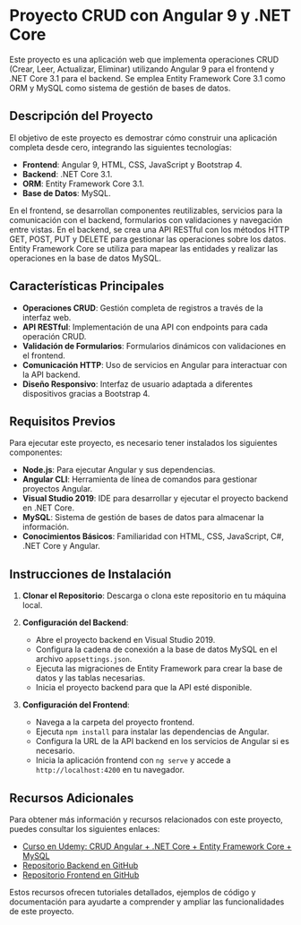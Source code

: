 # Proyecto CRUD con Angular 9 y .NET Core

Este proyecto es una aplicación web que implementa operaciones CRUD (Crear, Leer, Actualizar, Eliminar) utilizando Angular 9 para el frontend y .NET Core 3.1 para el backend. Se emplea Entity Framework Core 3.1 como ORM y MySQL como sistema de gestión de bases de datos.

## Descripción del Proyecto

El objetivo de este proyecto es demostrar cómo construir una aplicación completa desde cero, integrando las siguientes tecnologías:

- **Frontend**: Angular 9, HTML, CSS, JavaScript y Bootstrap 4.
- **Backend**: .NET Core 3.1.
- **ORM**: Entity Framework Core 3.1.
- **Base de Datos**: MySQL.

En el frontend, se desarrollan componentes reutilizables, servicios para la comunicación con el backend, formularios con validaciones y navegación entre vistas. En el backend, se crea una API RESTful con los métodos HTTP GET, POST, PUT y DELETE para gestionar las operaciones sobre los datos. Entity Framework Core se utiliza para mapear las entidades y realizar las operaciones en la base de datos MySQL.

## Características Principales

- **Operaciones CRUD**: Gestión completa de registros a través de la interfaz web.
- **API RESTful**: Implementación de una API con endpoints para cada operación CRUD.
- **Validación de Formularios**: Formularios dinámicos con validaciones en el frontend.
- **Comunicación HTTP**: Uso de servicios en Angular para interactuar con la API backend.
- **Diseño Responsivo**: Interfaz de usuario adaptada a diferentes dispositivos gracias a Bootstrap 4.

## Requisitos Previos

Para ejecutar este proyecto, es necesario tener instalados los siguientes componentes:

- **Node.js**: Para ejecutar Angular y sus dependencias.
- **Angular CLI**: Herramienta de línea de comandos para gestionar proyectos Angular.
- **Visual Studio 2019**: IDE para desarrollar y ejecutar el proyecto backend en .NET Core.
- **MySQL**: Sistema de gestión de bases de datos para almacenar la información.
- **Conocimientos Básicos**: Familiaridad con HTML, CSS, JavaScript, C#, .NET Core y Angular.

## Instrucciones de Instalación

1. **Clonar el Repositorio**: Descarga o clona este repositorio en tu máquina local.

2. **Configuración del Backend**:
   - Abre el proyecto backend en Visual Studio 2019.
   - Configura la cadena de conexión a la base de datos MySQL en el archivo `appsettings.json`.
   - Ejecuta las migraciones de Entity Framework para crear la base de datos y las tablas necesarias.
   - Inicia el proyecto backend para que la API esté disponible.

3. **Configuración del Frontend**:
   - Navega a la carpeta del proyecto frontend.
   - Ejecuta `npm install` para instalar las dependencias de Angular.
   - Configura la URL de la API backend en los servicios de Angular si es necesario.
   - Inicia la aplicación frontend con `ng serve` y accede a `http://localhost:4200` en tu navegador.

## Recursos Adicionales

Para obtener más información y recursos relacionados con este proyecto, puedes consultar los siguientes enlaces:

- [Curso en Udemy: CRUD Angular + .NET Core + Entity Framework Core + MySQL](https://www.udemy.com/course/crud-angular-9-net-core-entity-framework-core-mysql/)
- [Repositorio Backend en GitHub](https://github.com/mnbenavides/BETarjeta)
- [Repositorio Frontend en GitHub](https://github.com/andracin/Angular-Mysql-Crud-App)

Estos recursos ofrecen tutoriales detallados, ejemplos de código y documentación para ayudarte a comprender y ampliar las funcionalidades de este proyecto.
